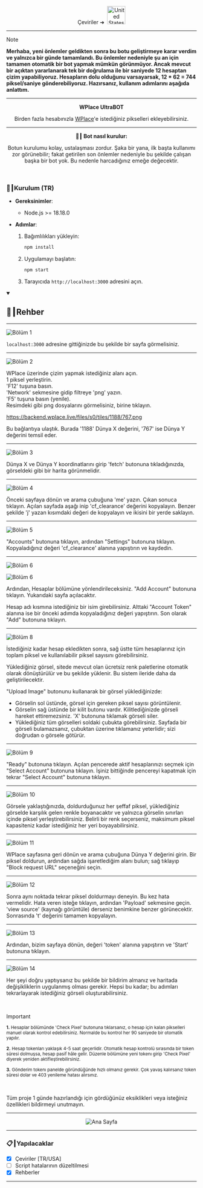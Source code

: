 <p align="center">
  Çeviriler ➜&nbsp;
  <a href="../README.md"><img src="https://flagcdn.com/256x192/us.png" width="48" alt="United States Flag"></a>
</p>

---

> [!NOTE]
> **Merhaba, yeni önlemler geldikten sonra bu botu geliştirmeye karar verdim ve yalnızca bir günde tamamlandı. Bu önlemler nedeniyle şu an için tamamen otomatik bir bot yapmak mümkün görünmüyor. Ancak mevcut bir açıktan yararlanarak tek bir doğrulama ile bir saniyede 12 hesaptan çizim yapabiliyoruz. Hesapların dolu olduğunu varsayarsak, 12 * 62 = <strong>744</strong> piksel/saniye gönderebiliyoruz. Hazırsanız, kullanım adımlarını aşağıda anlattım.**

---

<p align="center"><strong>WPlace UltraBOT</strong></p>

<p align="center">
  Birden fazla hesabınızla <a href="https://wplace.live" target="_blank">WPlace</a>'e istediğiniz pikselleri ekleyebilirsiniz.
</p>

---

<p align="center"><strong>🚀┃ Bot nasıl kurulur:</strong></p>

<p align="center">
  Botun kurulumu kolay, ustalaşması zordur. Şaka bir yana, ilk başta kullanımı zor görünebilir; fakat getirilen son önlemler nedeniyle bu şekilde çalışan başka bir bot yok. Bu nedenle harcadığınız emeğe değecektir.
</p>

<br>

### 🔧┃Kurulum (TR)

- **Gereksinimler**:
  - Node.js >= 18.18.0

- **Adımlar**:
  1. Bağımlılıkları yükleyin:
     
     ```bash
     npm install
     ```
  2. Uygulamayı başlatın:
     
     ```bash
     npm start
     ```
  3. Tarayıcıda `http://localhost:3000` adresini açın.

<details open>
  <summary><h2>📖┃Rehber</h2></summary>

---

![Bölüm 1](https://i.imgur.com/yS9093x.png)

`localhost:3000` adresine gittiğinizde bu şekilde bir sayfa görmelisiniz.<br>

---

![Bölüm 2](https://i.imgur.com/r02ndS6.png)

WPlace üzerinde çizim yapmak istediğiniz alanı açın.<br>
1 piksel yerleştirin.<br>
'F12' tuşuna basın.<br>
'Network' sekmesine gidip filtreye 'png' yazın.<br>
'F5' tuşuna basın (yenile).<br>
Resimdeki gibi png dosyalarını görmelisiniz, birine tıklayın.<br>

https://backend.wplace.live/files/s0/tiles/1188/767.png<br>

Bu bağlantıya ulaştık. Burada '1188' Dünya X değerini, '767' ise Dünya Y değerini temsil eder.<br>

---

![Bölüm 3](https://i.imgur.com/LniE1E8.png)

Dünya X ve Dünya Y koordinatlarını girip 'fetch' butonuna tıkladığınızda, görseldeki gibi bir harita görünmelidir.

---

![Bölüm 4](https://i.imgur.com/FlXoyc7.png)

Önceki sayfaya dönün ve arama çubuğuna 'me' yazın. Çıkan sonuca tıklayın. Açılan sayfada aşağı inip 'cf_clearance' değerini kopyalayın. Benzer şekilde 'j' yazan kısımdaki değeri de kopyalayın ve ikisini bir yerde saklayın.

---
![Bölüm 5](https://i.imgur.com/IvNN9EZ.png)

"Accounts" butonuna tıklayın, ardından "Settings" butonuna tıklayın. Kopyaladığınız değeri 'cf_clearance' alanına yapıştırın ve kaydedin.

---
![Bölüm 6](https://i.imgur.com/8sjhH1L.png)

![Bölüm 6](https://i.imgur.com/jf6W8NV.png)

Ardından, Hesaplar bölümüne yönlendirileceksiniz. "Add Account" butonuna tıklayın. Yukarıdaki sayfa açılacaktır.

Hesap adı kısmına istediğiniz bir isim girebilirsiniz. Alttaki "Account Token" alanına ise bir önceki adımda kopyaladığınız değeri yapıştırın. Son olarak "Add" butonuna tıklayın.

---
![Bölüm 8](https://i.imgur.com/DJUEywj.png)

İstediğiniz kadar hesap ekledikten sonra, sağ üstte tüm hesaplarınız için toplam piksel ve kullanılabilir piksel sayısını görebilirsiniz.

Yüklediğiniz görsel, sitede mevcut olan ücretsiz renk paletlerine otomatik olarak dönüştürülür ve bu şekilde yüklenir. Bu sistem ileride daha da geliştirilecektir.

"Upload Image" butonunu kullanarak bir görsel yüklediğinizde:

- Görselin sol üstünde, görsel için gereken piksel sayısı görüntülenir.
- Görselin sağ üstünde bir kilit butonu vardır. Kilitlediğinizde görseli hareket ettiremezsiniz. 'X' butonuna tıklamak görseli siler.
- Yüklediğiniz tüm görselleri soldaki çubukta görebilirsiniz. Sayfada bir görseli bulamazsanız, çubuktan üzerine tıklamanız yeterlidir; sizi doğrudan o görsele götürür.

---
![Bölüm 9](https://i.imgur.com/Dzt1p3o.png)

"Ready" butonuna tıklayın. Açılan pencerede aktif hesaplarınızı seçmek için "Select Account" butonuna tıklayın. İşiniz bittiğinde pencereyi kapatmak için tekrar "Select Account" butonuna tıklayın.

---
![Bölüm 10](https://i.imgur.com/QKJRVL9.png)

Görsele yaklaştığınızda, doldurduğunuz her şeffaf piksel, yüklediğiniz görselde karşılık gelen renkle boyanacaktır ve yalnızca görselin sınırları içinde piksel yerleştirebilirsiniz. Belirli bir renk seçerseniz, maksimum piksel kapasiteniz kadar istediğiniz her yeri boyayabilirsiniz.

---
![Bölüm 11](https://i.imgur.com/s3hIJFD.png)

WPlace sayfasına geri dönün ve arama çubuğuna Dünya Y değerini girin. Bir piksel doldurun, ardından sağda işaretlediğim alanı bulun; sağ tıklayıp "Block request URL" seçeneğini seçin.

---

![Bölüm 12](https://i.imgur.com/NEvGOnj.png)

Sonra aynı noktada tekrar piksel doldurmayı deneyin. Bu kez hata vermelidir. Hata veren isteğe tıklayın, ardından 'Payload' sekmesine geçin. 'view source' (kaynağı görüntüle) derseniz benimkine benzer görünecektir. Sonrasında 't' değerini tamamen kopyalayın.

---

![Bölüm 13](https://i.imgur.com/wDp07pH.png)

Ardından, bizim sayfaya dönün, değeri 'token' alanına yapıştırın ve 'Start' butonuna tıklayın.

---

![Bölüm 14](https://i.imgur.com/iQTH5TR.png)

Her şeyi doğru yaptıysanız bu şekilde bir bildirim almanız ve haritada değişikliklerin uygulanmış olması gerekir. Hepsi bu kadar; bu adımları tekrarlayarak istediğiniz görseli oluşturabilirsiniz.

</details>

<br>

> [!IMPORTANT]
> <p><sub><strong>1.</strong> Hesaplar bölümünde 'Check Pixel' butonuna tıklarsanız, o hesap için kalan pikselleri manuel olarak kontrol edebilirsiniz. Normalde bu kontrol her 90 saniyede bir otomatik yapılır.</sub></p>
> <p><sub><strong>2.</strong> Hesap tokenları yaklaşık 4-5 saat geçerlidir. Otomatik hesap kontrolü sırasında bir token süresi dolmuşsa, hesap pasif hâle gelir. Düzenle bölümüne yeni tokenı girip 'Check Pixel' diyerek yeniden aktifleştirebilirsiniz.</sub></p>
> <p><sub><strong>3.</strong> Gönderim tokenı panelde göründüğünde hızlı olmanız gerekir. Çok yavaş kalırsanız token süresi dolar ve 403 yenileme hatası alırsınız.</sub></p>

<br>


Tüm proje 1 günde hazırlandığı için gördüğünüz eksiklikleri veya isteğiniz özellikleri bildirmeyi unutmayın.



---

<p align="center">
  <img src="https://i.imgur.com/iOO5nFF.png" alt="Ana Sayfa"/>
 </p>

---

### 📋┃Yapılacaklar

- [x] Çeviriler [TR/USA]
- [ ] Script hatalarının düzeltilmesi
- [x] Rehberler

---


